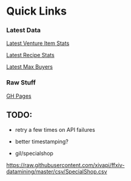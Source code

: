 # Quick Links

### Latest Data

[Latest Venture Item Stats](https://baronvonfonz.github.io/ez-csv/?encodedUrl=https%3A%2F%2Fraw.githubusercontent.com%2Fbaronvonfonz%2Farbitralis%2Fgh-pages%2Fcsv%2Fventure_items_stats.csv)

[Latest Recipe Stats](https://baronvonfonz.github.io/ez-csv/?encodedUrl=https%3A%2F%2Fraw.githubusercontent.com%2Fbaronvonfonz%2Farbitralis%2Fgh-pages%2Fcsv%2Frecipe_item_stats.csv)

[Latest Max Buyers](https://baronvonfonz.github.io/ez-csv/?encodedUrl=https%3A%2F%2Fraw.githubusercontent.com%2Fbaronvonfonz%2Farbitralis%2Fgh-pages%2Fcsv%2Fmax_buyer_items_stats.csv)

### Raw Stuff

[GH Pages](https://github.com/baronvonfonz/arbitralis/tree/gh-pages/csv)

## TODO:

- retry a few times on API failures

- better timestamping?

- gil/specialshop

https://raw.githubusercontent.com/xivapi/ffxiv-datamining/master/csv/SpecialShop.csv
